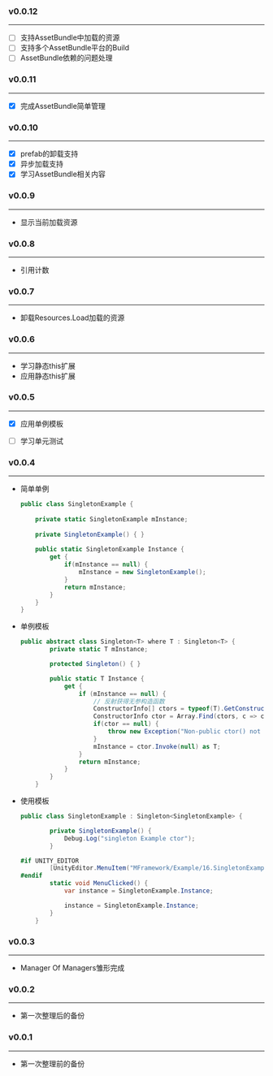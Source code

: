 ### v0.0.12

---

* [ ] 支持AssetBundle中加载的资源
* [ ] 支持多个AssetBundle平台的Build
* [ ] AssetBundle依赖的问题处理

### v0.0.11

---

* [x] 完成AssetBundle简单管理

### v0.0.10

---

* [x] prefab的卸载支持
* [x] 异步加载支持
* [x] 学习AssetBundle相关内容

### v0.0.9

---

* 显示当前加载资源

### v0.0.8

---

* 引用计数

### v0.0.7

---

* 卸载Resources.Load加载的资源

### v0.0.6

---

* 学习静态this扩展
* 应用静态this扩展

### v0.0.5

---

* [x] 应用单例模板

* [ ] 学习单元测试

### v0.0.4

---

* 简单单例

  ``` csharp
  public class SingletonExample {
      
      private static SingletonExample mInstance;
      
      private SingletonExample() { }
      
      public static SingletonExample Instance {
          get {
              if(mInstance == null) {
                  mInstance = new SingletonExample();
              }
              return mInstance;
          }
      }
  }
  
  ```

* 单例模板

  ```csharp
  public abstract class Singleton<T> where T : Singleton<T> {
          private static T mInstance;
  
          protected Singleton() { }
  
          public static T Instance {
              get {
                  if (mInstance == null) {
                      // 反射获得无参构造函数
                      ConstructorInfo[] ctors = typeof(T).GetConstructors(BindingFlags.Instance | BindingFlags.NonPublic);
                      ConstructorInfo ctor = Array.Find(ctors, c => c.GetParameters().Length == 0);
                      if(ctor == null) {
                          throw new Exception("Non-public ctor() not found!");
                      }
                      mInstance = ctor.Invoke(null) as T;
                  }
                  return mInstance;
              }
          }
      }
  ```

  

* 使用模板

  ```csharp
  public class SingletonExample : Singleton<SingletonExample> {
  
          private SingletonExample() {
              Debug.Log("singleton Example ctor");
          }
  
  #if UNITY_EDITOR
          [UnityEditor.MenuItem("MFramework/Example/16.SingletonExample", false, 16)]
  #endif
          static void MenuClicked() {
              var instance = SingletonExample.Instance;
  
              instance = SingletonExample.Instance;
          }
      }
  ```

  

### v0.0.3

---

* Manager Of Managers雏形完成

### v0.0.2

---

* 第一次整理后的备份

### v0.0.1

---

* 第一次整理前的备份


